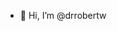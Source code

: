 - 👋 Hi, I’m @drrobertw
  

<!---
drrobertw/drrobertw is a ✨ special ✨ repository because its `README.md` (this file) appears on your GitHub profile.
You can click the Preview link to take a look at your changes.
--->
